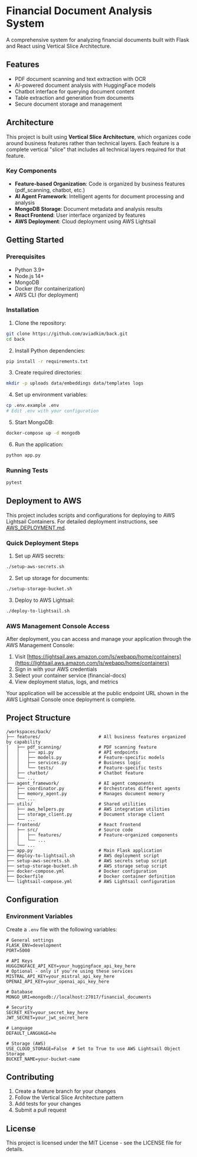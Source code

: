 # Financial Document Analysis System

A comprehensive system for analyzing financial documents built with Flask and React using Vertical Slice Architecture.

## Features

* PDF document scanning and text extraction with OCR
* AI-powered document analysis with HuggingFace models
* Chatbot interface for querying document content
* Table extraction and generation from documents
* Secure document storage and management

## Architecture

This project is built using **Vertical Slice Architecture**, which organizes code around business features rather than technical layers. Each feature is a complete vertical "slice" that includes all technical layers required for that feature.

### Key Components

* **Feature-based Organization**: Code is organized by business features (pdf_scanning, chatbot, etc.)
* **AI Agent Framework**: Intelligent agents for document processing and analysis
* **MongoDB Storage**: Document metadata and analysis results
* **React Frontend**: User interface organized by features
* **AWS Deployment**: Cloud deployment using AWS Lightsail

## Getting Started

### Prerequisites

* Python 3.9+
* Node.js 14+
* MongoDB
* Docker (for containerization)
* AWS CLI (for deployment)

### Installation

1. Clone the repository:
```bash
git clone https://github.com/aviadkim/back.git
cd back
```

2. Install Python dependencies:
```bash
pip install -r requirements.txt
```

3. Create required directories:
```bash
mkdir -p uploads data/embeddings data/templates logs
```

4. Set up environment variables:
```bash
cp .env.example .env
# Edit .env with your configuration
```

5. Start MongoDB:
```bash
docker-compose up -d mongodb
```

6. Run the application:
```bash
python app.py
```

### Running Tests

```bash
pytest
```

## Deployment to AWS

This project includes scripts and configurations for deploying to AWS Lightsail Containers. For detailed deployment instructions, see [AWS_DEPLOYMENT.md](AWS_DEPLOYMENT.md).

### Quick Deployment Steps

1. Set up AWS secrets:
```bash
./setup-aws-secrets.sh
```

2. Set up storage for documents:
```bash
./setup-storage-bucket.sh
```

3. Deploy to AWS Lightsail:
```bash
./deploy-to-lightsail.sh
```

### AWS Management Console Access

After deployment, you can access and manage your application through the AWS Management Console:

1. Visit [https://lightsail.aws.amazon.com/ls/webapp/home/containers](https://lightsail.aws.amazon.com/ls/webapp/home/containers)
2. Sign in with your AWS credentials
3. Select your container service (financial-docs)
4. View deployment status, logs, and metrics

Your application will be accessible at the public endpoint URL shown in the AWS Lightsail Console once deployment is complete.

## Project Structure

```
/workspaces/back/
├── features/                      # All business features organized by capability
│   ├── pdf_scanning/              # PDF scanning feature
│   │   ├── api.py                 # API endpoints
│   │   ├── models.py              # Feature-specific models
│   │   ├── services.py            # Business logic
│   │   └── tests/                 # Feature-specific tests
│   ├── chatbot/                   # Chatbot feature
│   └── ...
├── agent_framework/               # AI agent components
│   ├── coordinator.py             # Orchestrates different agents
│   ├── memory_agent.py            # Manages document memory
│   └── ...
├── utils/                         # Shared utilities
│   ├── aws_helpers.py             # AWS integration utilities
│   ├── storage_client.py          # Document storage client
│   └── ...
├── frontend/                      # React frontend
│   ├── src/                       # Source code
│   │   ├── features/              # Feature-organized components
│   │   └── ...
│   └── ...
├── app.py                         # Main Flask application
├── deploy-to-lightsail.sh         # AWS deployment script
├── setup-aws-secrets.sh           # AWS secrets setup script
├── setup-storage-bucket.sh        # AWS storage setup script
├── docker-compose.yml             # Docker configuration
├── Dockerfile                     # Docker container definition
└── lightsail-compose.yml          # AWS Lightsail configuration
```

## Configuration

### Environment Variables

Create a `.env` file with the following variables:

```
# General settings
FLASK_ENV=development
PORT=5000

# API Keys
HUGGINGFACE_API_KEY=your_huggingface_api_key_here
# Optional - only if you're using these services
MISTRAL_API_KEY=your_mistral_api_key_here
OPENAI_API_KEY=your_openai_api_key_here

# Database
MONGO_URI=mongodb://localhost:27017/financial_documents

# Security
SECRET_KEY=your_secret_key_here
JWT_SECRET=your_jwt_secret_here

# Language
DEFAULT_LANGUAGE=he

# Storage (AWS)
USE_CLOUD_STORAGE=False  # Set to True to use AWS Lightsail Object Storage
BUCKET_NAME=your-bucket-name
```

## Contributing

1. Create a feature branch for your changes
2. Follow the Vertical Slice Architecture pattern
3. Add tests for your changes
4. Submit a pull request

## License

This project is licensed under the MIT License - see the LICENSE file for details.
